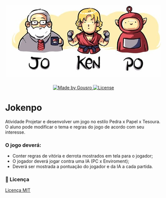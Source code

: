 <h1 align="center">
    <img title="Jokenpo" src=".github/logo.jpg" width="500px" />
</h1>

<p align="center">
  <a href="https://github.com/Gousro">
    <img alt="Made by Gousro" src="https://img.shields.io/badge/made%20by-Gousro-%2304D361">
  </a>

  <a href="LICENSE.md">
    <img alt="License" src="https://img.shields.io/badge/license-MIT-%2304D361">
  </a>
</p>

# Jokenpo
Atividade Projetar e desenvolver um jogo no estilo Pedra x Papel x Tesoura. O aluno pode modificar o tema e regras do jogo de acordo com seu interesse. 

### O jogo deverá:
  * Conter regras de vitória e derrota mostrados em tela para o jogador;
  * O jogador deverá jogar contra uma IA (PC x Enviroment);
  * Deverá ser mostrada a pontuação do jogador e da IA a cada partida.

### :memo: Licença
[Licença MIT](LICENSE)